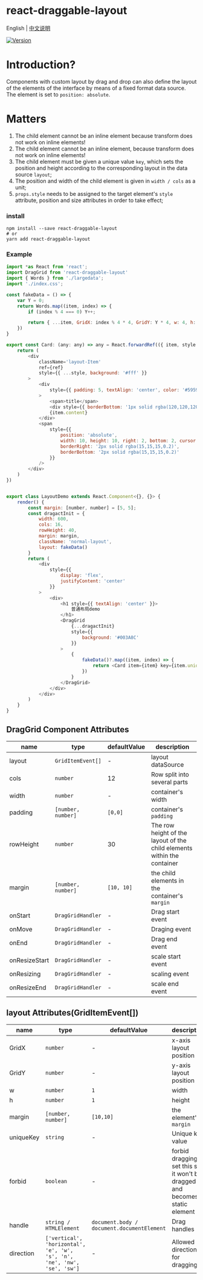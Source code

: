 # react-draggable-layout

English | [中文说明](./README_CN.md)

[![Version](https://img.shields.io/badge/version-0.2.7-green)](https://www.npmjs.com/package/react-draggable-layout)

# Introduction?
Components with custom layout by drag and drop can also define the layout of the elements of the interface by means of a fixed format data source. The element is set to `position: absolute`.

# Matters

1. The child element cannot be an inline element because transform does not work on inline elements!
2. The child element cannot be an inline element, because transform does not work on inline elements!
3. The child element must be given a unique value `key`, which sets the position and height according to the corresponding layout in the data source `layout`;
4. The position and width of the child element is given in `width / cols` as a unit;
5. `props.style` needs to be assigned to the target element's `style` attribute, position and size attributes in order to take effect;

### install
```
npm install --save react-draggable-layout
# or
yarn add react-draggable-layout
```

### Example
```javascript
import *as React from 'react';
import DragGrid from 'react-draggable-layout'
import { Words } from './largedata';
import './index.css';

const fakeData = () => {
    var Y = 0;
    return Words.map((item, index) => {
        if (index % 4 === 0) Y++;

        return { ...item, GridX: index % 4 * 4, GridY: Y * 4, w: 4, h: 3, uniqueKey: index + '' }
    })
}

export const Card: (any: any) => any = React.forwardRef(({ item, style }, ref) => {
    return (
        <div
            className='layout-Item'
            ref={ref}
            style={{ ...style, background: '#fff' }}
        >
            <div
                style={{ padding: 5, textAlign: 'center', color: '#595959' }}
            >
                <span>title</span>
                <div style={{ borderBottom: '1px solid rgba(120,120,120,0.1)' }} />
                {item.content}
            </div>
            <span
                style={{
                    position: 'absolute',
                    width: 10, height: 10, right: 2, bottom: 2, cursor: 'se-resize',
                    borderRight: '2px solid rgba(15,15,15,0.2)',
                    borderBottom: '2px solid rgba(15,15,15,0.2)'
                }}
            />
        </div>
    )
})


export class LayoutDemo extends React.Component<{}, {}> {
    render() {
        const margin: [number, number] = [5, 5];
        const dragactInit = {
            width: 600,
            cols: 16,
            rowHeight: 40,
            margin: margin,
            className: 'normal-layout',
            layout: fakeData()
        }
        return (
            <div
                style={{
                    display: 'flex',
                    justifyContent: 'center'
                }}
            >
                <div>
                    <h1 style={{ textAlign: 'center' }}>
                        普通布局demo
                    </h1>
                    <DragGrid
                        {...dragactInit}
                        style={{
                            background: '#003A8C'
                        }}
                    >
                        {
                            fakeData()?.map((item, index) => {
                                return <Card item={item} key={item.uniqueKey} />
                            })
                        }
                    </DragGrid>
                </div>
            </div>
        )
    }
}
```

## DragGrid Component Attributes

| name                          | type                  | defaultValue                                                   | description                                                                                                      |
| ----------------------------- | --------------------- | -------------------------------------------------------------- | --------------------------------------------------------------------------------------------------------- |
| layout                      | `GridItemEvent[]`            | -                                                  | layout dataSource                                                                                  |
| cols                      | `number`            | 12                                                  | Row split into several parts                                                                                  |
| width                      | `number`            | -                                                  | container's width                                                                                  |
| padding                      | `[number, number]`            | `[0,0]`                                                  | container's `padding`                                                                                  |
| rowHeight                      | `number`            | 30                                                  | The row height of the layout of the child elements within the container                                                                                  |
| margin                      | `[number, number]`           |`[10, 10]`                                                 | the child elements in the container's `margin`                                                                                  |
| onStart                      | `DragGridHandler`           |-                                                 | Drag start event                                                                                  |
| onMove                      | `DragGridHandler`           |-                                                 | Draging event                                                                                  |
| onEnd                      | `DragGridHandler`           |-                                                 | Drag end event                                                                                  |
| onResizeStart                      | `DragGridHandler`           |-                                                 | scale start event                                                                                  |
| onResizing                      | `DragGridHandler`           |-                                                 | scaling event                                                                                  |
| onResizeEnd                      | `DragGridHandler`           |-                                                 | scale end event                                                                                  |
## layout Attributes(GridItemEvent[])

| name                          | type                  | defaultValue                                                   | description                                                                                                      |
| ----------------------------- | --------------------- | -------------------------------------------------------------- | --------------------------------------------------------------------------------------------------------- |
| GridX                      | `number`            | -                                                  | x-axis layout position                                                                                  |
| GridY                      | `number`            | -                                                  | y-axis layout position                                                                                  |
| w                      | `number`            | `1`                                                  | width                                                                                  |
| h                      | `number`            | `1`                                                  | height                                                                                  |
| margin                      | `[number, number]`            | `[10,10]`                                                  | the element's `margin`                                                                                  |
| uniqueKey                      | `string`           |-                                                 | Unique key value                                                                                  |
| forbid                      | `boolean`           |-                                                 | forbid dragging, set this so it won't be dragged and becomes a static element                                                                                  |
| handle                      | `string / HTMLElement`           |`document.body / document.documentElement`                                                 | Drag handles                                                                                  |
| direction                      | `['vertical', 'horizontal', 'e', 'w', 's', 'n', 'ne', 'nw', 'se', 'sw']`           |-                                                 | Allowed directions for dragging                                                                                  |



